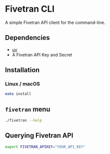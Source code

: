 # Fivetran CLI 

A simple Fivetran API client for the command-line.

## Dependencies

* [uv](https://docs.astral.sh/uv/getting-started/installation/)
* A Fivetran API Key and Secret

## Installation

### Linux / macOS

```bash
make install
```

## `fivetran` menu

```bash
./fivetran --help
```

## Querying Fivetran API

```bash
export FIVETRAN_APIKEY="YOUR_API_KEY"
